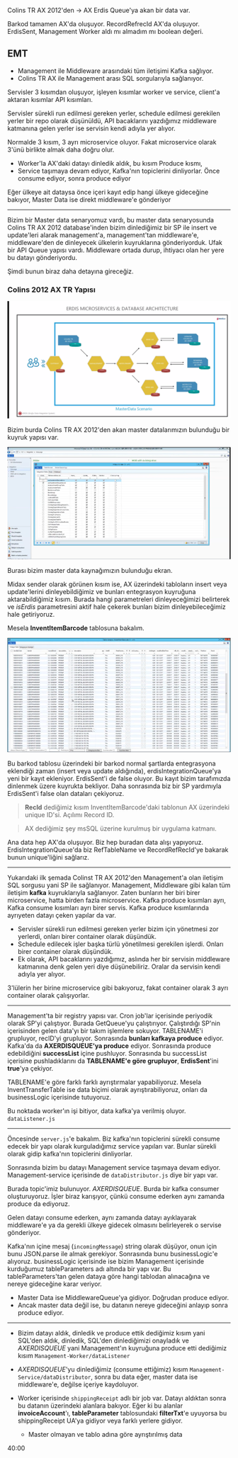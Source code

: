 Colins TR AX 2012'den -> AX Erdis Queue'ya akan bir data var.

Barkod tamamen AX'da oluşuyor. RecordRefrecId AX'da oluşuyor.
ErdisSent, Management Worker aldı mı almadım mı boolean değeri.

## EMT

- Management ile Middleware arasındaki tüm iletişimi Kafka sağlıyor.
- Colins TR AX ile Management arası SQL sorgularıyla sağlanıyor.

Servisler 3 kısımdan oluşuyor, işleyen kısımlar worker ve service, client'a aktaran kısımlar API kısımları.

Servisler sürekli run edilmesi gereken yerler, schedule edilmesi gerekilen yerler bir repo olarak düşünüldü, API bacaklarını yazdığımız middleware katmanına gelen yerler ise servisin kendi adıyla yer alıyor.

Normalde 3 kısım, 3 ayrı microservice oluyor. Fakat microservice olarak 3'ünü birlikte almak daha doğru olur.

- Worker'la AX'daki datayı dinledik aldık, bu kısım Produce kısmı,
- Service taşımaya devam ediyor, Kafka'nın topiclerini dinliyorlar. Önce consume ediyor, sonra produce ediyor

Eğer ülkeye ait dataysa önce içeri kayıt edip hangi ülkeye gideceğine bakıyor, Master Data ise direkt middleware'e gönderiyor

---

Bizim bir Master data senaryomuz vardı, bu master data senaryosunda Colins TR AX 2012 database'inden bizim dinlediğimiz bir SP ile insert ve update'leri alarak management'a, management'tan middleware'e, middleware'den de dinleyecek ülkelerin kuyruklarına gönderiyorduk. Ufak bir API Queue yapısı vardı. Middleware ortada durup, ihtiyacı olan her yere bu datayı gönderiyordu.

Şimdi bunun biraz daha detayına gireceğiz.

### Colins 2012 AX TR Yapısı

![](./erdis.png)

Bizim burda Colins TR AX 2012'den akan master datalarımızın bulunduğu bir kuyruk yapısı var.

![](master_data_source.png)

Burası bizim master data kaynağımızın bulunduğu ekran.

Midax sender olarak görünen kısım ise, AX üzerindeki tabloların insert veya update'lerini dinleyebildiğimiz ve bunları entegrasyon kuyruğuna aktarabildiğimiz kısım. Burada hangi parametreleri dinleyeceğimizi belirterek ve _isErdis_ parametresini aktif hale çekerek bunları bizim dinleyebileceğimiz hale getiriyoruz.

Mesela **InventItemBarcode** tablosuna bakalım.

![](./inventItemBarcode.png)

Bu barkod tablosu üzerindeki bir barkod normal şartlarda entegrasyona eklendiği zaman (insert veya update aldığında), erdisIntegrationQueue'ya yeni bir kayıt ekleniyor. ErdisSent'i de false oluyor. Bu kayıt bizim tarafımızda dinlenmek üzere kuyrukta bekliyor. Daha sonrasında biz bir SP yardımıyla ErdisSent'i false olan dataları çekiyoruz.

> **RecId** dediğimiz kısım InventItemBarcode'daki tablonun AX üzerindeki unique ID'si. Açılımı Record ID.

> AX dediğimiz şey msSQL üzerine kurulmuş bir uygulama katmanı.

Ana data hep AX'da oluşuyor. Biz hep buradan data alışı yapıyoruz. ErdisIntegrationQueue'da biz RefTableName ve RecordRefRecId'ye bakarak bunun unique'liğini sağlarız.

---

Yukarıdaki ilk şemada Colinst TR AX 2012'den Management'a olan iletişim SQL sorgusu yani SP ile sağlanıyor. Management, Middleware gibi kalan tüm iletişim **kafka** kuyruklarıyla sağlanıyor. Zaten bunların her biri birer microservice, hatta birden fazla microservice. Kafka produce kısımları ayrı, Kafka consume kısımları ayrı birer servis. Kafka produce kısımlarında ayrıyeten datayı çeken yapılar da var.

- Servisler sürekli run edilmesi gereken yerler bizim için yönetmesi zor yerlerdi, onları birer container olarak düşündük.
- Schedule edilecek işler başka türlü yönetilmesi gerekilen işlerdi. Onları birer container olarak düşündük.
- Ek olarak, API bacaklarını yazdığımız, aslında her bir servisin middleware katmanına denk gelen yeri diye düşünebiliriz. Oralar da servisin kendi adıyla yer alıyor.

3'lülerin her birine microservice gibi bakıyoruz, fakat container olarak 3 ayrı container olarak çalışıyorlar.

---

Management'ta bir registry yapısı var. Cron job'lar içerisinde periyodik olarak SP'yi çalıştıyor. Burada GetQueue'yu çalıştırıyor. Çalıştırdığı SP'nin içerisinden gelen data'yı bir takım işlemlere sokuyor. TABLENAME'i grupluyor, recID'yi grupluyor. Sonrasında **bunları kafkaya produce** ediyor. Kafka'da da **AXERDISQUEUE'ya produce** ediyor. Sonrasında produce edebildiğini **successList** içine pushluyor. Sonrasında bu successList içerisine pushladıklarını da **TABLENAME'e göre grupluyor**, **ErdisSent**'ini **true**'ya çekiyor.

TABLENAME'e göre farklı farklı ayrıştırmalar yapabiliyoruz. Mesela InventTransferTable ise data biçimi olarak ayrıştırabiliyoruz, onları da businessLogic içerisinde tutuyoruz.

Bu noktada worker'ın işi bitiyor, data kafka'ya verilmiş oluyor. `dataListener.js`

---

Öncesinde `server.js`'e bakalım. Biz kafka'nın topiclerini sürekli consume edecek bir yapı olarak kurguladığımız service yapıları var. Bunlar sürekli olarak gidip kafka'nın topiclerini dinliyorlar.

Sonrasında bizim bu datayı Management service taşımaya devam ediyor. Management-service içerisinde de `dataDistributor.js` diye bir yapı var.

Burada topic'imiz bulunuyor. _AXERDISQUEUE_. Burda bir kafka consumer oluşturuyoruz. İşler biraz karışıyor, çünkü consume ederken aynı zamanda produce da ediyoruz.

Gelen datayı consume ederken, aynı zamanda datayı ayıklayarak middleware'e ya da gerekli ülkeye gidecek olmasını belirleyerek o servise gönderiyor.

Kafka'nın içine mesaj (`incomingMessage`) string olarak düşüyor, onun için bunu JSON.parse ile almak gerekiyor. Sonrasında bunu businessLogic'e alıyoruz. businessLogic içerisinde ise bizim Management içerisinde kurduğumuz tableParameters adı altında bir yapı var. Bu tableParameters'tan gelen dataya göre hangi tablodan alınacağına ve nereye gideceğine karar veriyor.

- Master Data ise MiddlewareQueue'ya gidiyor. Doğrudan produce ediyor.
- Ancak master data değil ise, bu datanın nereye gideceğini anlayıp sonra produce ediyor.

---

- Bizim datayı aldık, dinledik ve produce ettik dediğimiz kısım yani SQL'den aldık, dinledik, SQL'den dinlediğimizi onayladık ve _AXERDISQUEUE_ yani Management'ın kuyruğuna produce etti dediğimiz kısım `Management-Worker/dataListener`

- _AXERDISQUEUE_'yu dinlediğimiz (consume ettiğimiz) kısım `Management-Service/dataDistributor`, sonra bu data eğer, master data ise middleware'e, değilse içeriye kaydoluyor.

- Worker içerisinde `shippingReceipt` adlı bir job var. Datayı aldıktan sonra bu datanın üzerindeki alanlara bakıyor. Eğer ki bu alanlar **invoiceAccount**'ı, **tableParameter** tablosundaki **filterTxt**'e uyuyorsa bu shippingReceipt UA'ya gidiyor veya farklı yerlere gidiyor.
  - Master olmayan ve tablo adına göre ayrıştırılmış data

40:00
